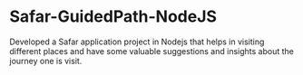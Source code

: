 # Safar-GuidedPath-NodeJS
Developed a Safar application project in Nodejs that helps in visiting different places and have some valuable suggestions and insights about the journey one is visit.
